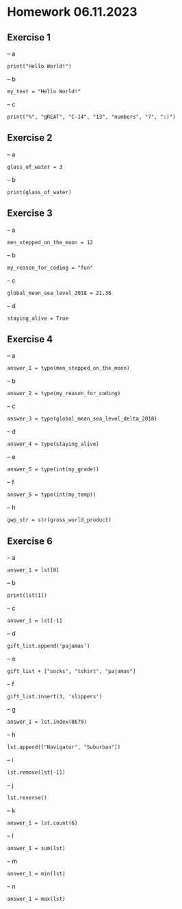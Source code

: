 # Homework 06.11.2023
## Exercise 1

– a
```
print("Hello World!")
```
– b
```
my_text = "Hello World!"
``` 
– c
```
print("%", "gREAT", "C-14", "13", "numbers", "7", ":)")
```
  
## Exercise 2
– a
```
glass_of_water = 3
```
– b
```
print(glass_of_water)
```

## Exercise 3
– a
```
men_stepped_on_the_moon = 12
```
– b
```
my_reason_for_coding = "fun"
```
– c
```
global_mean_sea_level_2018 = 21.36
```
– d
```
staying_alive = True
```

## Exercise 4
– a
```
answer_1 = type(men_stepped_on_the_moon)
```
– b
```
answer_2 = type(my_reason_for_coding)
```
– c
```
answer_3 = type(global_mean_sea_level_delta_2018)
```
– d
```
answer_4 = type(staying_alive)
```
– e
```
answer_5 = type(int(my_grade))
```
– f
```
answer_5 = type(int(my_temp))
```
– h
```
gwp_str = str(gross_world_product)
```

## Exercise 6
– a
```
answer_1 = lst[0]
```
– b
```
print(lst[1])
```
– c
```
answer_1 = lst[-1]
```
– d
```
gift_list.append('pajamas')
```
– e
```
gift_list + ["socks", "tshirt", "pajamas"]
```
– f
```
gift_list.insert(3, 'slippers')
```
– g
```
answer_1 = lst.index(8679)
```
– h
```
lst.append(["Navigator", "Suburban"])
```
– i
```
lst.remove(lst[-1])
```
– j
```
lst.reverse()
```
– k
```
answer_1 = lst.count(6)
```
– l
```
answer_1 = sum(lst)
```
– m
```
answer_1 = min(lst)
```
– n
```
answer_1 = max(lst)
```





